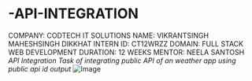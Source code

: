 # -API-INTEGRATION
COMPANY: CODTECH IT SOLUTIONS
NAME: VIKRANTSINGH MAHESHSINGH DIKKHAT
INTERN ID: CT12WRZZ
DOMAIN: FULL STACK WEB DEVELOPMENT
DURATION: 12 WEEKS 
MENTOR: NEELA SANTOSH
*API Integration Task of integrating public API of an weather app using public api id*
*output*
![Image](https://github.com/user-attachments/assets/090b7cbd-571b-40e8-a1eb-7853f8714379)
